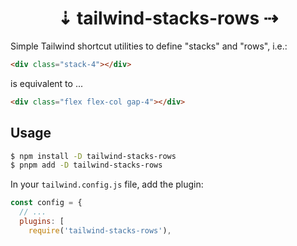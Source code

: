 <h1 align="center">⇣ tailwind-stacks-rows ⇢</h1>

Simple Tailwind shortcut utilities to define "stacks" and "rows", i.e.:

```html
<div class="stack-4"></div>
```

is equivalent to ...

```html
<div class="flex flex-col gap-4"></div>
```

## Usage

```sh
$ npm install -D tailwind-stacks-rows
$ pnpm add -D tailwind-stacks-rows
```

In your `tailwind.config.js` file, add the plugin:

```js
const config = {
  // ...
  plugins: [
    require('tailwind-stacks-rows'),
```
